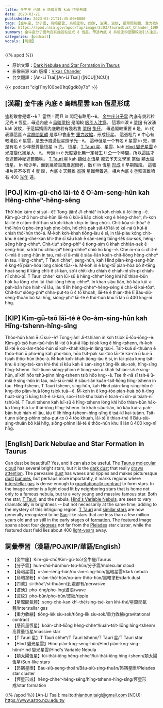 ```yaml
---
title: 金牛座 內底 ê 烏暗星雲 kah 恆星形成
date: 2023-03-21
publishdate: 2023-03-21T11:45:00+0800
tags: [金牛座, 分子雲, 烏暗星雲, 烏暗塗粉, 四湠, 波湧, 波紋, 星際間氣體, 重力收縮, 懸質量恆星, T Tauri 星, Hind 變光星雲, 類太陽恆星, 昴宿星團]
hero: https://apod.nasa.gov/apod/fap/image/2303/TaurusDust_Chander_1080.jpg
summary: 金牛座分子雲內底有幾若粒足光 ê 恆星，毋過內底 ê 烏暗塗粉是閣較吸引人注意。
categories: [podcast]
vocals: [阿錕]
---
```


{{% apod %}}

- 原始文章：[Dark Nebulae and Star Formation in Taurus](https://apod.nasa.gov/apod/ap230321.html)
- 影像來源 kah 版權：[Vikas Chander](https://www.instagram.com/vikaschanderastrophotography/)
- 台文翻譯：[An-Li Tsai][An-Li Tsai] ([NCU][NCU])

{{< podcast "clgl11ny100be01tq8gdk8y7b" >}}

## [漢羅] 金牛座 內底 ê 烏暗星雲 kah 恆星形成
塗粉敢會是媠--ê？
當然！而且 in 閣足有路用--ê。
[金牛座分子雲][Taurus molecular cloud] 內底有幾若粒足光 ê 恆星，毋過內底 ê [烏暗塗粉][dark dust] 是閣較 [吸引人注意][draws attention]。
這寡四湠 ê [塗粉][dust 1] 有波湧 kah 波紋，予這幅媠圖內底敢若有幾若隻 [塗粉][dust 2] [兔仔][bunnies]。
毋過閣較重要 ê 是，in 代表講這區 ê [星際間氣體][interstellar gas] 是厚甲會產生 [重力收縮][gravitationally contract]，形成恆星。
這張相片 ê 中心有較淺色 ê 星雲，是去予厝邊恆星照予光--ê。
這毋但是一个有名 ê 星雲 in 兜，嘛是有名 ê 少年懸質量恆星 in 兜。
恆星、[T Tauri 星][T Tauri 1]、星雲、kah [Hind 變光星雲][Hind's Variable Nebula] ê 光度變化攏足大--ê。
毋過 in ê 光度變化無一定發生 tī 仝一个時間，所以這區才會遮爾神祕遮爾趣味。
[T Tauri 星][T Tauri 2] kah [類似 ê 恆星][similar stars] 攏去予天文學家 當做 類[太陽][Sun] 恆星。
In 較少年，無到幾若百萬歲遐爾老，猶 tī lih 恆星 [形成][formation] ê 早期階段。
這張相片差不多有 4 [度][degrees] 闊，內底 ê 天體離 [昴宿][Pleiades] 星團無蓋遠，相片內底 ê 塗粉區離咱有 400 [光年][light-years] 遠。

## [POJ] Kim-gû-chō lāi-té ê O͘-àm-seng-hûn kah Hêng-chheⁿ-hêng-sêng
Thô͘-hún kám ē sī súi--ê?
Tong-jiân! Jî-chhiáⁿ in koh chiok ū-lō͘-iōng--ê.
Kim-gû-chō hun-chú-hûn lāi-té ū kúi-ā lia̍p chiok kng ê hêng-chheⁿ, m̄-koh lāi-té ê o͘-àm-thô͘-hún sī koh-khah khip-ín lâng chù-ì.
Chit-kóa sì-thòaⁿ ê thô͘-hún ū pho-éng kah pho-bûn, hō͘ chit-pak súi-tô͘ lāi-té ká-ná ū kúi-ā chiah thô͘-hún thò͘-á.
M̄-koh koh-khah tiōng-iàu ê sī, in tāi-piáu kóng chit-khu ê seng-chè-kan khì-thé sī kāu kah ē sán-seng tiōng-le̍k siu-sok, hêng-sêng hêng-chheⁿ.
Chit-tiuⁿ siòng-phìⁿ ê tiong-sim ū khah chhián-sek ê seng-hûn, sī khì hō͘ chhù-piⁿ hêng-chheⁿ chiò hō͘ kng--ê.
Che m̄-nā sī chi̍t-ê ū-miâ ê seng-hûn in tau, mā-sī ū-miâ ê siàu-liân koân-chit-liōng hêng-chheⁿ in tau.
Hêng-chheⁿ, T Tauri chheⁿ, seng-hûn, kah Hind piàn-kng-seng-hûn ê kng-tō͘ piàn-hòa lóng chiok tōa--ê.
M̄-koh in ê kng-tō͘ piàn-hòa bô it-tēng hoat-seng tī kāng chi̍t-ê sî-kan, só͘-í chit-khu chiah ē chiah-nī sîn-pì chiah-nī chhù-bī.
T Tauri chheⁿ kah lūi-sū ê hêng-chheⁿ lóng khì hō͘ thian-bûn ha̍k-ka tòng-chò lūi-thài-iông hêng-chheⁿ.
In khah siàu-liân, bô kàu kúi-ā pah-bān hòe hiah-nī lāu, iáu tī lih hêng-chheⁿ-hêng-sêng  ê chá-kî kai-tōaⁿ.
Chit-tiuⁿ siòng-phìⁿ chha-put-to ū 4 tō͘ khoah, lāi-té ê thian-thé lī Báu-siù-seng-thoân bô kài hn̄g, siòng-phìⁿ lāi-té ê thô͘-hún khu lī lán ū 400 kng-nî hn̄g.


## [KIP] Kim-gû-tsō lāi-té ê Oo-àm-sing-hûn kah Hîng-tshenn-hîng-sîng
Thôo-hún kám ē sī suí--ê?
Tong-jiân! Jî-tshiánn in koh tsiok ū-lōo-iōng--ê.
Kim-gû-tsō hun-tsú-hûn lāi-té ū kuí-ā lia̍p tsiok kng ê hîng-tshenn, m̄-koh lāi-té ê oo-àm-thôo-hún sī koh-khah khip-ín lâng tsù-ì.
Tsit-kuá sì-thuànn ê thôo-hún ū pho-íng kah pho-bûn, hōo tsit-pak suí-tôo lāi-té ká-ná ū kuí-ā tsiah thôo-hún thòo-á.
M̄-koh koh-khah tiōng-iàu ê sī, in tāi-piáu kóng tsit-khu ê sing-tsè-kan khì-thé sī kāu kah ē sán-sing tiōng-li̍k siu-sok, hîng-sîng hîng-tshenn.
Tsit-tiunn siòng-phìnn ê tiong-sim ū khah tshián-sik ê sing-hûn, sī khì hōo tshù-pinn hîng-tshenn tsiò hōo kng--ê.
Tse m̄-nā sī tsi̍t-ê ū-miâ ê sing-hûn in tau, mā-sī ū-miâ ê siàu-liân kuân-tsit-liōng hîng-tshenn in tau.
Hîng-tshenn, T Tauri tshenn, sing-hûn, kah Hind piàn-kng-sing-hûn ê kng-tōo piàn-huà lóng tsiok tuā--ê.
M̄-koh in ê kng-tōo piàn-huà bô it-tīng huat-sing tī kāng tsi̍t-ê sî-kan, sóo-í tsit-khu tsiah ē tsiah-nī sîn-pì tsiah-nī tshù-bī.
T Tauri tshenn kah luī-sū ê hîng-tshenn lóng khì hōo thian-bûn ha̍k-ka tòng-tsò luī-thài-iông hîng-tshenn.
In khah siàu-liân, bô kàu kuí-ā pah-bān huè hiah-nī lāu, iáu tī lih hîng-tshenn-hîng-sîng  ê tsá-kî kai-tuānn.
Tsit-tiunn siòng-phìnn tsha-put-to ū 4 tōo khuah, lāi-té ê thian-thé lī Báu-siù-sing-thuân bô kài hn̄g, siòng-phìnn lāi-té ê thôo-hún khu lī lán ū 400 kng-nî hn̄g.




## [English] Dark Nebulae and Star Formation in Taurus
Can dust be beautiful?
Yes, and it can also be useful.
The [Taurus molecular cloud][Taurus molecular cloud] has several bright stars, but it is the [dark dust][dark dust] that really [draws attention][draws attention].
The pervasive [dust][dust 1] has waves and ripples and makes picturesque [dust][dust 2] [bunnies][bunnies], but perhaps more importantly, it marks regions where [interstellar gas][interstellar gas] is dense enough to [gravitationally contract][gravitationally contract] to form stars.
In the image center is a light cloud lit by neighboring stars that is home not only to a famous nebula, but to a very young and massive famous star.
Both the star, [T Tauri][T Tauri 1], and the nebula, [Hind's Variable Nebula][Hind's Variable Nebula], are seen to vary dramatically in brightness -- but not necessarily at the same time, adding to the mystery of this intriguing region.
[T Tauri][T Tauri 2] and [similar stars][similar stars] are now generally recognized to be [Sun][Sun]\-like stars that are less than a few million years old and so still in the early stages of [formation][formation].
The featured image spans about four [degrees][degrees] not far from the [Pleiades][Pleiades] star cluster, while the featured dust field lies about 400 [light-years][light-years] away.

## 詞彙學習（漢羅/POJ/KIP/華語/English）
- 【金牛座】Kim-gû-chō/Kim-gû-tsō/金牛座/Taurus
- 【分子雲】hun-chú-hûn/hun-tsú-hûn/分子雲/molecular cloud
- 【烏暗星雲】o͘-àm-seng-hûn/oo-àm-sing-hûn/黑暗星雲/dark nebula
- 【烏暗塗粉】o͘-àm-thô͘-hún/oo-àm-thôo-hún/黑暗塗粉/dark dust
- 【四湠】sì-thòaⁿ/sì-thuànn/到處都有/pervasive
- 【波湧】pho-éng/pho-íng/波浪/wave
- 【波紋】pho-bûn/pho-bûn/波紋/ripple
- 【星際間氣體】seng-chè-kan khì-thé/sing-tsè-kan khì-thé/星際間氣體/interstellar gas
- 【重力收縮】tiōng-le̍k siu-sok/tiōng-li̍k siu-sok/重力收縮/gravitational contract
- 【懸質量恆星】koân-chit-liōng hêng-chheⁿ/kuân-tsit-liōng hîng-tshenn/高質量恆星/massive star
- 【T Tauri 星】T Tauri chheⁿ/T Tauri tshenn/T Tauri 星/T Tauri star
- 【Hind 變光星雲】Hind piàn-kng-seng-hûn/Hind piàn-kng-sing-hûn/Hind 變光星雲/Hind's Variable Nebula
- 【類太陽恆星】lūi-thài-iông hêng-chheⁿ/luī-thài-iông hîng-tshenn/類太陽恆星/Sun-like stars
- 【昴宿星團】Báu-siù-seng-thoân/Báu-siù-sing-thuân/昴宿星團/Pleiades star cluster
- 【恆星形成】hêng-chheⁿ-hêng-sêng/hîng-tshenn-hîng-sîng/恆星形成/star formation

{{% /apod %}}
[An-Li Tsai]: mailto:thianbun.taigi@gmail.com
[NCU]: https://www.astro.ncu.edu.tw

[copyright]: https://apod.nasa.gov/apod/fap/lib/about_apod.html#srapply
[License]: https://creativecommons.org/licenses/by/2.0/

[Taurus molecular cloud]:https://en.wikipedia.org/wiki/Taurus_molecular_cloud
[dark dust]:https://apod.nasa.gov/apod/ap180626.html
[draws attention]:https://www.selfsufficientculture.com/attachments/cat-dog-chickens-looking-into-kitchen-through-window-jpeg.811/
[dust 1]:https://astronomy.swin.edu.au/cosmos/d/Dust+Grain
[dust 2]:https://www.thisoldhouse.com/21017966/anatomy-of-a-dust-bunny
[bunnies]:https://dailybunny.org/
[interstellar gas]:https://stardate.org/astro-guide/interstellar-gas-and-dust
[gravitationally contract]:https://en.wikipedia.org/wiki/Gravitational_collapse
[T Tauri 1]:https://en.wikipedia.org/wiki/T_Tauri
[Hind's Variable Nebula]:https://apod.nasa.gov/apod/ap220210.html
[T Tauri 2]:https://apod.nasa.gov/apod/ap110326.html
[similar stars]:https://en.wikipedia.org/wiki/T_Tauri_star
[Sun]:https://spaceplace.nasa.gov/all-about-the-sun/
[formation]:https://science.nasa.gov/astrophysics/focus-areas/how-do-stars-form-and-evolve
[degrees]:https://lco.global/spacebook/sky/using-angles-describe-positions-and-apparent-sizes-objects/
[Pleiades]:https://apod.nasa.gov/apod/ap221205.html
[light-years]:https://spaceplace.nasa.gov/light-year/

